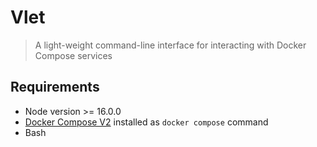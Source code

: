 # Vlet

> A light-weight command-line interface for interacting with Docker Compose services

## Requirements

- Node version >= 16.0.0
- [Docker Compose V2](https://docs.docker.com/compose/#compose-v2-and-the-new-docker-compose-command) installed as `docker compose` command
- Bash
